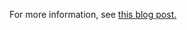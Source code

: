For more information, see [this blog post.](http://arm5077.github.io/2015/05/31/how-i-scraped-hillary-clintons-benghazi-emails.html)